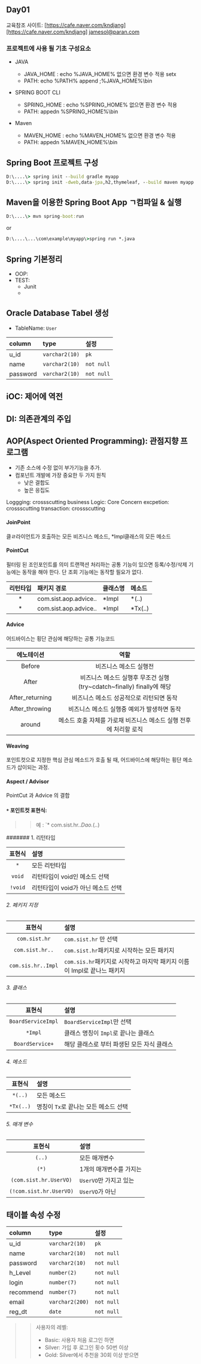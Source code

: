 ## Day01

교육참조 사이트:  [https://cafe.naver.com/kndjang][https://cafe.naver.com/kndjang]
jamesol@paran.com


### 프로젝트에 사용 될 기초 구성요소
- JAVA
	- JAVA_HOME : 
	echo %JAVA_HOME% 없으면 환경 변수 적용
	setx 
	- PATH: 
	echo %PATH%
	append ;%JAVA_HOME%\bin

- SPRING BOOT CLI
	- SPRING_HOME :
	echo %SPRING_HOME% 없으면 환경 변수 적용
	- PATH:
	appedn %SPRING_HOME%\bin

- Maven
	- MAVEN_HOME :
	echo %MAVEN_HOME% 없으면 환경 변수 적용
	- PATH:
	appedn %MAVEN_HOME%\bin	

## Spring Boot 프로젝트 구성
```cmd 
D:\....\> spring init --build gradle myapp
D:\....\> spring init -dweb,data-jpa,h2,thymeleaf, --build maven myapp --force
```

## Maven을 이용한 Spring Boot App ㄱ컴파일 & 실행
```cmd
D:\....\> mvn spring-boot:run
```
or
```cmd
D:\....\...\com\example\myapp\>spring run *.java
```

## Spring 기본정리
- OOP: 
- TEST: 
	- Junit
	- 


## Oracle Database Tabel 생성
- TableName: `User`

|column|type|설정|
|:-----|:---|:---|
|u_id|`varchar2(10)`|`pk`|
|name|`varchar2(10)`|`not null`|
|password|`varchar2(10)`|`not null`|


## iOC: 	제어에 역전
## DI:		의존관계의 주입
## AOP(Aspect Oriented Programming):		관점지향 프로그램
 - 기존 소스에 수정 없이 부가기능을 추가.
 - 컴포넌트 개발에 가장 중요한 두 가지 원칙
 	- 낮은 결합도
 	- 높은 응집도


Loggging: crossscutting
business Logic: Core Concern
excpetion: crossscutting
transaction: crossscutting


#### JoinPoint
클ㄹ라이언트가 호출하는 모든 비즈니스 메소드, *Impl클래스의 모든 메소드

#### PointCut
필터링 된 조인포인트를 의미
트랜잭션 처리하는 공통 기능이 있으면 등록/수정/삭제 기능에는 동작을 해야 한다.
단 조회 기능에는 동작할 필요가 없다.

|리턴타입|패키지 경로|클래스명|메소드|
|:-----:|:---------|:-------|:----|
| * | com.sist.aop.advice.. | *Impl | *(..) |
| * | com.sist.aop.advice.. | *Impl | *Tx(..) |

#### Advice
어드바이스는 횡단 관심에 해당하는 공통 기능코드

|에노테이션|역할|
|:-------:|:--:|
| Before | 비즈니스 메소드 실행전 |
| After | 비즈니스 메소드 실행후 무조건 실행 (try~cdatch~finally) finally에 해당
| After_returning | 비즈니스 메소드 성공적으로 리턴되면 동작 |
| After_throwing | 비즈니스 메소드 실행중 예외가 발생하면 동작 |
| around | 메소드 호출 자체를 가로채 비즈니스 메소드 실행 전후에 처리할 로직 | 

#### Weaving
포인트컷으로 지정한 핵심 관심 메소드가 호출 될 때, 어드바이스에 해당하는 횡단 메소드가 삽이되는 과정.


#### Aspect / Advisor
PointCut 과 Advice 의 결합

#### `*` 포인트컷 표현식: 
>> 예 : `* com.sist.hr..*Dao.*(..)

####### 1. 리턴타입

| 표현식 | 설명 |
|:-----:|:-----|
| `*` | 모든 리턴타입 |
| `void` | 리턴타입이 void인 메소드 선택 |
| `!void`| 리턴타입이 void가 아닌 메소드 선택 | 


###### 2. 페키지 지정
| 표현식 | 설명 |
|:-----:|:-----|
| `com.sist.hr` | `com.sist.hr` 만 선택 |
| `com.sist.hr..` | `com.sist.hr`패키지로 시작하는 모든  패키지 | 
| `com.sis.hr..Impl` | `com.sis.hr`패키지로 시작하고 마지막 패키지 이름이 Impl로 끝나느 패키지 

###### 3. 클래스
| 표현식 | 설명 |
|:-----:|:-----|
| `BoardServiceImpl` | `BoardServiceImpl`만 선택 |
| `*Impl` | 클래스 명칭이 `Impl`로 끝나는 클래스 |
| `BoardService+` | 해당 클래스로 부터 파생된 모든 자식 클래스 |


###### 4. 메소드
| 표현식 | 설명 |
|:-----:|:-----|
| `*(..)` | 모든 메소드 |
| `*Tx(..)` | 명칭이 `Tx`로 끝나는 모든 메소드 선택  |


###### 5. 매개 변수
| 표현식 | 설명 |
|:-----:|:-----|
| `(..)` | 모든 매개변수 |
| `(*)` | 1개의 매개변수를 가지는 |
| `(com.sist.hr.UserVO)` | `UserVO`만 가지고 있는 |  
| `(!com.sist.hr.UserVO)` | `UserVO`가 아닌 |  



## 태이블 속성 수정
|column|type|설정|
|:-----|:---|:---|
|u_id|`varchar2(10)`|`pk`|
|name|`varchar2(10)`|`not null`|
|password|`varchar2(10)`|`not null`|
|h_Level|`number(2)`|`not null`|
|login|`number(7)`|`not null`|
|recommend|`number(7)`|`not null`|
|email|`varchar2(200)`|`not null`|
|reg_dt|`date`|`not null`|

>> 사용자의 레벨: 
>> - Basic:  사용자 처음 로그인 하면 
>> - Silver: 가입 후 로그인 횟수 50번 이상
>> - Gold: 	Silver에서 추천을 30회 이상 받으면



